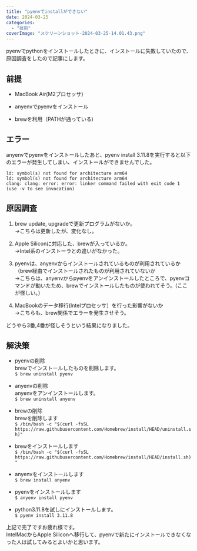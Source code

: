 ```yaml
---
title: "pyenvでinstallができない"
date: 2024-03-25
categories: 
  - "技術"
coverImage: "スクリーンショット-2024-03-25-14.01.43.png"
---
```


pyenvでpythonをインストールしたときに、インストールに失敗していたので、原因調査をしたので記事にします。

## 前提

- MacBook Air(M2プロセッサ)

- anyenvでpyenvをインストール

- brewを利用（PATHが通っている)

## エラー

anyenvでpyenvをインストールしたあと、pyenv install 3.11.8を実行すると以下のエラーが発生してしまい、インストールができませんでした。

```
ld: symbol(s) not found for architecture arm64
ld: symbol(s) not found for architecture arm64
clang: clang: error: error: linker command failed with exit code 1 (use -v to see invocation)
```

## 原因調査

1. brew update, upgradeで更新プログラムがないか。  
    →こちらは更新したが、変化なし。

3. Apple Siliconに対応した、brewが入っているか。  
    →Intel系のインストーラとの違いがなかった。

5. pyenvは、anyenvからインストールされているものが利用されているか  
    （brew経由でインストールされたものが利用されていないか  
    →こちらは、anyenvからpyenvをアンインストールしたところで、pyenvコマンドが動いたため、brewでインストールしたものが使われてそう。(ここが怪しい。）

7. MacBookのデータ移行(Intelプロセッサ）を行った影響がないか  
    →こちらも、brew関係でエラーを発生させそう。

どうやら3番,4番が怪しそうという結果になりました。

## 解決策

- pyenvの削除  
    brewでインストールしたものを削除します。  
    `$ brew uninstall pyenv`

- anyenvの削除  
    anyenvをアンインストールします。  
    `$ brew uninstall anyenv`

- brewの削除  
    brewを削除します  
    `$ /bin/bash -c "$(curl -fsSL https://raw.githubusercontent.com/Homebrew/install/HEAD/uninstall.sh)"`

- brewをインストールします  
    `$ /bin/bash -c "$(curl -fsSL https://raw.githubusercontent.com/Homebrew/install/HEAD/install.sh)"`

- anyenvをインストールします  
    `$ brew install anyenv`

- pyenvをインストールします  
    `$ anyenv install pyenv`

- python3.11.8を試しにインストールします。  
    `$ pyenv install 3.11.8`

上記で完了ですお疲れ様です。  
IntelMacからApple Siliconへ移行して、pyenvで新たにインストールできなくなった人は試してみるとよいかと思います。
